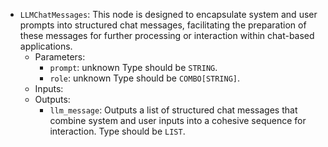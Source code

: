 - `LLMChatMessages`: This node is designed to encapsulate system and user prompts into structured chat messages, facilitating the preparation of these messages for further processing or interaction within chat-based applications.
    - Parameters:
        - `prompt`: unknown Type should be `STRING`.
        - `role`: unknown Type should be `COMBO[STRING]`.
    - Inputs:
    - Outputs:
        - `llm_message`: Outputs a list of structured chat messages that combine system and user inputs into a cohesive sequence for interaction. Type should be `LIST`.
